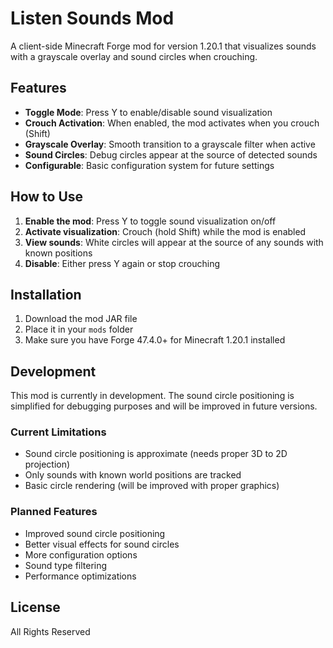 # Listen Sounds Mod

A client-side Minecraft Forge mod for version 1.20.1 that visualizes sounds with a grayscale overlay and sound circles when crouching.

## Features

- **Toggle Mode**: Press Y to enable/disable sound visualization
- **Crouch Activation**: When enabled, the mod activates when you crouch (Shift)
- **Grayscale Overlay**: Smooth transition to a grayscale filter when active
- **Sound Circles**: Debug circles appear at the source of detected sounds
- **Configurable**: Basic configuration system for future settings

## How to Use

1. **Enable the mod**: Press Y to toggle sound visualization on/off
2. **Activate visualization**: Crouch (hold Shift) while the mod is enabled
3. **View sounds**: White circles will appear at the source of any sounds with known positions
4. **Disable**: Either press Y again or stop crouching

## Installation

1. Download the mod JAR file
2. Place it in your `mods` folder
3. Make sure you have Forge 47.4.0+ for Minecraft 1.20.1 installed

## Development

This mod is currently in development. The sound circle positioning is simplified for debugging purposes and will be improved in future versions.

### Current Limitations

- Sound circle positioning is approximate (needs proper 3D to 2D projection)
- Only sounds with known world positions are tracked
- Basic circle rendering (will be improved with proper graphics)

### Planned Features

- Improved sound circle positioning
- Better visual effects for sound circles
- More configuration options
- Sound type filtering
- Performance optimizations

## License

All Rights Reserved 